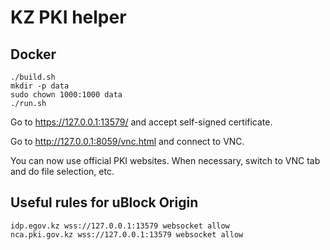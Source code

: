 # KZ PKI helper

## Docker

```
./build.sh
mkdir -p data
sudo chown 1000:1000 data
./run.sh
```

Go to https://127.0.0.1:13579/ and accept self-signed certificate.

Go to http://127.0.0.1:8059/vnc.html and connect to VNC.

You can now use official PKI websites. When necessary, switch to VNC tab and do file selection, etc.

## Useful rules for uBlock Origin

```
idp.egov.kz wss://127.0.0.1:13579 websocket allow
nca.pki.gov.kz wss://127.0.0.1:13579 websocket allow
```
